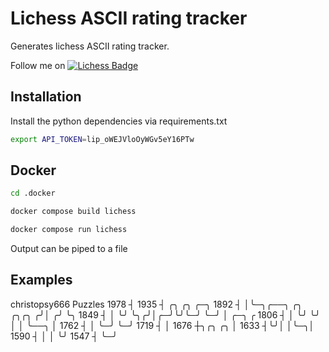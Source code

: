 # Lichess ASCII rating tracker

Generates lichess ASCII rating tracker.

Follow me on [![Lichess Badge](https://img.shields.io/static/v1?style=flat&message=Lichess&color=000000&logo=Lichess&logoColor=FFFFFF&label=)](https://lichess.org/@/christopsy666)

## Installation

Install the python dependencies via requirements.txt

```bash
export API_TOKEN=lip_oWEJVloOyWGv5eY16PTw
```

## Docker

```bash
cd .docker

docker compose build lichess

docker compose run lichess
```

Output can be piped to a file

## Examples

christopsy666
Puzzles
    1978 ┤
    1935 ┤        ╭╮                  ╭╮  ╭─╮
    1892 ┤        │╰─╮╭──╮  ╭╮  ╭╮╭╮ ╭╯│ ╭╯ ╰╮
    1849 ┤        │  ╰╯  ╰╮╭╯│╭─╯╰╯╰─╯ ╰─╯   │ ╭─╮    ╭
    1806 ┤        │       ╰╯ ╰╯              │ │ ╰──╮ │
    1762 ┤        │                          ╰─╯    ╰─╯
    1719 ┤        │
    1676 ┼╮╭╮ ╭╮  │
    1633 ┤╰╯│ │╰─╮│
    1590 ┤  │ │  ╰╯
    1547 ┤  ╰─╯
